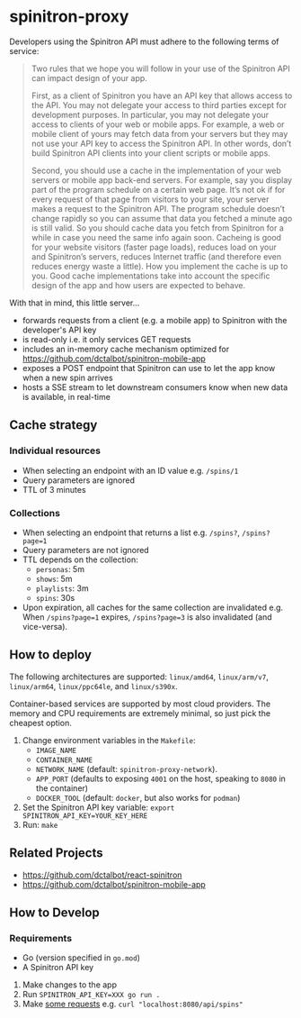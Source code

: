 # spinitron-proxy

Developers using the Spinitron API must adhere to the following terms of service:

> Two rules that we hope you will follow in your use of the Spinitron API can impact design of your app.
>
> First, as a client of Spinitron you have an API key that allows access to the API. You may not delegate your access to third parties except for development purposes. In particular, you may not delegate your access to clients of your web or mobile apps. For example, a web or mobile client of yours may fetch data from your servers but they may not use your API key to access the Spinitron API. In other words, don’t build Spinitron API clients into your client scripts or mobile apps.
>
> Second, you should use a cache in the implementation of your web servers or mobile app back-end servers. For example, say you display part of the program schedule on a certain web page. It’s not ok if for every request of that page from visitors to your site, your server makes a request to the Spinitron API. The program schedule doesn’t change rapidly so you can assume that data you fetched a minute ago is still valid. So you should cache data you fetch from Spinitron for a while in case you need the same info again soon. Cacheing is good for your website visitors (faster page loads), reduces load on your and Spinitron’s servers, reduces Internet traffic (and therefore even reduces energy waste a little). How you implement the cache is up to you. Good cache implementations take into account the specific design of the app and how users are expected to behave.

With that in mind, this little server...

- forwards requests from a client (e.g. a mobile app) to Spinitron with the developer's API key
- is read-only i.e. it only services GET requests
- includes an in-memory cache mechanism optimized for <https://github.com/dctalbot/spinitron-mobile-app>
- exposes a POST endpoint that Spinitron can use to let the app know when a new spin arrives
- hosts a SSE stream to let downstream consumers know when new data is available, in real-time

## Cache strategy

### Individual resources

- When selecting an endpoint with an ID value e.g. `/spins/1`
- Query parameters are ignored
- TTL of 3 minutes

### Collections

- When selecting an endpoint that returns a list e.g. `/spins?`, `/spins?page=1`
- Query parameters are not ignored
- TTL depends on the collection:
  - `personas`: 5m
  - `shows`: 5m
  - `playlists`: 3m
  - `spins`: 30s
- Upon expiration, all caches for the same collection are invalidated e.g. When `/spins?page=1` expires, `/spins?page=3` is also invalidated (and vice-versa).

## How to deploy

The following architectures are supported: `linux/amd64`, `linux/arm/v7`, `linux/arm64`, `linux/ppc64le`, and `linux/s390x`.

Container-based services are supported by most cloud providers. The memory and CPU requirements are extremely minimal, so just pick the cheapest option.

1. Change environment variables in the `Makefile`:
   - `IMAGE_NAME`
   - `CONTAINER_NAME`
   - `NETWORK_NAME` (default: `spinitron-proxy-network`).
   - `APP_PORT` (defaults to exposing `4001` on the host, speaking to `8080` in the container)
   - `DOCKER_TOOL` (default: `docker`, but also works for `podman`)
2. Set the Spinitron API key variable: `export SPINITRON_API_KEY=YOUR_KEY_HERE`
3. Run: `make`

## Related Projects

- <https://github.com/dctalbot/react-spinitron>
- <https://github.com/dctalbot/spinitron-mobile-app>

## How to Develop

### Requirements

- Go (version specified in `go.mod`)
- A Spinitron API key

1. Make changes to the app
2. Run `SPINITRON_API_KEY=XXX go run .`
3. Make [some requests](https://spinitron.github.io/v2api/) e.g. `curl "localhost:8080/api/spins"`

